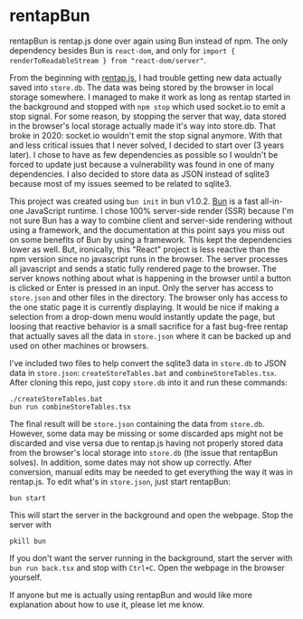 # rentapBun

rentapBun is rentap.js done over again using Bun instead of npm. The only dependency besides Bun is `react-dom`, and only for `import { renderToReadableStream } from "react-dom/server"`.

From the beginning with [rentap.js](https://github.com/colinkeenan/rentap.js), I had trouble getting new data actually saved into `store.db`. The data was being stored by the browser in local storage somewhere. I managed to make it work as long as rentap started in the background and stopped with `npm stop` which used socket.io to emit a stop signal. For some reason, by stopping the server that way, data stored in the browser's local storage actually made it's way into store.db. That broke in 2020: socket.io wouldn't emit the stop signal anymore. With that and less critical issues that I never solved, I decided to start over (3 years later). I chose to have as few dependencies as possible so I wouldn't be forced to update just because a vulnerability was found in one of many dependencies. I also decided to store data as JSON instead of sqlite3 because most of my issues seemed to be related to sqlite3.

This project was created using `bun init` in bun v1.0.2. [Bun](https://bun.sh) is a fast all-in-one JavaScript runtime. I chose 100% server-side render (SSR) because I'm not sure Bun has a way to combine client and server-side rendering without using a framework, and the documentation at this point says you miss out on some benefits of Bun by using a framework. This kept the dependencies lower as well. But, ironically, this "React" project is less reactive than the npm version since no javascript runs in the browser. The server processes all javascript and sends a static fully rendered page to the browser. The server knows nothing about what is happening in the browser until a button is clicked or Enter is pressed in an input. Only the server has access to `store.json` and other files in the directory. The browser only has access to the one static page it is currently displaying. It would be nice if making a selection from a drop-down menu would instantly update the page, but loosing that reactive behavior is a small sacrifice for a fast bug-free rentap that actually saves all the data in `store.json` where it can be backed up and used on other machines or browsers.

I've included two files to help convert the sqlite3 data in `store.db` to JSON data in `store.json`: `createStoreTables.bat` and `combineStoreTables.tsx`. After cloning this repo, just copy `store.db` into it and run these commands:

```
./createStoreTables.bat
bun run combineStoreTables.tsx
```
The final result will be `store.json` containing the data from `store.db`. However, some data may be missing or some discarded aps might not be discarded and vise versa due to rentap.js having not properly stored data from the browser's local storage into `store.db` (the issue that rentapBun solves). In addition, some dates may not show up correctly. After conversion, manual edits may be needed to get everything the way it was in rentap.js. To edit what's in `store.json`, just start rentapBun:

```
bun start
```

This will start the server in the background and open the webpage. Stop the server with

```
pkill bun
```

If you don't want the server running in the background, start the server with `bun run back.tsx` and stop with `Ctrl+C`. Open the webpage in the browser yourself.

If anyone but me is actually using rentapBun and would like more explanation about how to use it, please let me know.
